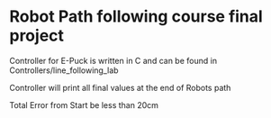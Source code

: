 # Robot Path following course final project

Controller for E-Puck is written in C and can be found in Controllers/line_following_lab

Controller will print all final values at the end of Robots path 

Total Error from Start be less than 20cm

